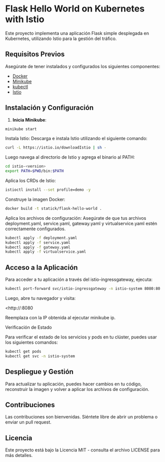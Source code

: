# Flask Hello World on Kubernetes with Istio

Este proyecto implementa una aplicación Flask simple desplegada en Kubernetes, utilizando Istio para la gestión del tráfico.

## Requisitos Previos

Asegúrate de tener instalados y configurados los siguientes componentes:

- [Docker](https://docs.docker.com/get-docker/)
- [Minikube](https://minikube.sigs.k8s.io/docs/start/)
- [kubectl](https://kubernetes.io/docs/tasks/tools/install-kubectl/)
- [Istio](https://istio.io/latest/docs/setup/getting-started/#download)

## Instalación y Configuración

1. **Inicia Minikube**:
```bash
minikube start
```
Instala Istio: Descarga e instala Istio utilizando el siguiente comando:

```bash
curl -L https://istio.io/downloadIstio | sh -
```
Luego navega al directorio de Istio y agrega el binario al PATH:

```bash
cd istio-<version>
export PATH=$PWD/bin:$PATH
```
Aplica los CRDs de Istio:

```bash
istioctl install --set profile=demo -y
```
Construye la imagen Docker:

```bash
docker build -t statick/flask-hello-world .
```

Aplica los archivos de configuración: Asegúrate de que tus archivos deployment.yaml, service.yaml, gateway.yaml y virtualservice.yaml estén correctamente configurados.

```bash
kubectl apply -f deployment.yaml
kubectl apply -f service.yaml
kubectl apply -f gateway.yaml
kubectl apply -f virtualservice.yaml
```
## Acceso a la Aplicación

Para acceder a tu aplicación a través del istio-ingressgateway, ejecuta:

```bash
kubectl port-forward svc/istio-ingressgateway -n istio-system 8080:80
```
Luego, abre tu navegador y visita:

<http://<minikube-ip>:8080

Reemplaza <minikube-ip> con la IP obtenida al ejecutar minikube ip.

Verificación de Estado

Para verificar el estado de los servicios y pods en tu clúster, puedes usar los siguientes comandos:

```bash
kubectl get pods
kubectl get svc -n istio-system
```
## Despliegue y Gestión

Para actualizar tu aplicación, puedes hacer cambios en tu código, reconstruir la imagen y volver a aplicar los archivos de configuración.

## Contribuciones

Las contribuciones son bienvenidas. Siéntete libre de abrir un problema o enviar un pull request.

## Licencia

Este proyecto está bajo la Licencia MIT - consulta el archivo LICENSE para más detalles.
